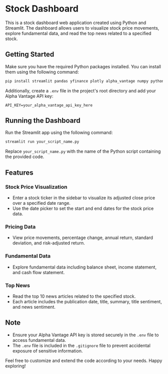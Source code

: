 # Stock Dashboard

This is a stock dashboard web application created using Python and Streamlit. The dashboard allows users to visualize stock price movements, explore fundamental data, and read the top news related to a specified stock.

## Getting Started

Make sure you have the required Python packages installed. You can install them using the following command:

```bash
pip install streamlit pandas yfinance plotly alpha_vantage numpy python-dotenv stocknews
```

Additionally, create a `.env` file in the project's root directory and add your Alpha Vantage API key:

```env
API_KEY=your_alpha_vantage_api_key_here
```

## Running the Dashboard

Run the Streamlit app using the following command:

```bash
streamlit run your_script_name.py
```

Replace `your_script_name.py` with the name of the Python script containing the provided code.

## Features

### Stock Price Visualization

- Enter a stock ticker in the sidebar to visualize its adjusted close price over a specified date range.
- Use the date picker to set the start and end dates for the stock price data.

### Pricing Data

- View price movements, percentage change, annual return, standard deviation, and risk-adjusted return.

### Fundamental Data

- Explore fundamental data including balance sheet, income statement, and cash flow statement.

### Top News

- Read the top 10 news articles related to the specified stock.
- Each article includes the publication date, title, summary, title sentiment, and news sentiment.

## Note

- Ensure your Alpha Vantage API key is stored securely in the `.env` file to access fundamental data.
- The `.env` file is included in the `.gitignore` file to prevent accidental exposure of sensitive information.

Feel free to customize and extend the code according to your needs. Happy exploring!

